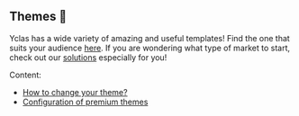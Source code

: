 ## Themes  🎨

 
Yclas has a wide variety of amazing and useful templates! Find the one that suits your audience [here](https://yclas.com/templates.html). If you are wondering what type of market to start, check out our [solutions](https://yclas.com/solutions.html) especially for you!

 

Content: 
* [How to change your theme?](Themes-how-to-change-a-theme.md)
* [Configuration of premium themes](Themes-configuration-of-premuim-themes.md)
